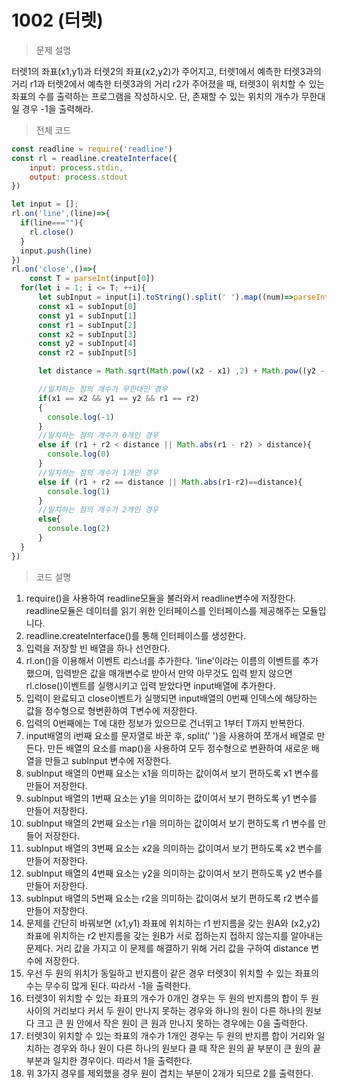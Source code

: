 # 1002 (터렛)

> 문제 설명

터렛1의 좌표(x1,y1)과 터렛2의 좌표(x2,y2)가 주어지고, 터렛1에서 예측한 터렛3과의 거리 r1과 터렛2에서 예측한 터렛3과의 거리 r2가 주어졌을 때, 터렛3이 위치할 수 있는 좌표의 수를 출력하는 프로그램을 작성하시오. 단, 존재할 수 있는 위치의 개수가 무한대일 경우 -1을 출력해라.

> 전체 코드

```node.js
const readline = require('readline')
const rl = readline.createInterface({
    input: process.stdin,
    output: process.stdout
})

let input = [];
rl.on('line',(line)=>{
  if(line===""){
    rl.close()
  }
  input.push(line)
})
rl.on('close',()=>{
    const T = parseInt(input[0])   
  for(let i = 1; i <= T; ++i){
      let subInput = input[i].toString().split(' ').map((num)=>parseInt(num))
      const x1 = subInput[0]
      const y1 = subInput[1]
      const r1 = subInput[2]
      const x2 = subInput[3]
      const y2 = subInput[4]
      const r2 = subInput[5]

      let distance = Math.sqrt(Math.pow((x2 - x1) ,2) + Math.pow((y2 - y1), 2))     

      //일치하는 점의 개수가 무한대인 경우
      if(x1 == x2 && y1 == y2 && r1 == r2)
      {
        console.log(-1)
      }
      //일치하는 점의 개수가 0개인 경우
      else if (r1 + r2 < distance || Math.abs(r1 - r2) > distance){
        console.log(0)
      }
      //일치하는 점의 개수가 1개인 경우
      else if (r1 + r2 == distance || Math.abs(r1-r2)==distance){
        console.log(1)
      }
      //일치하는 점의 개수가 2개인 경우
      else{
        console.log(2)
      }
  }
})
```

> 코드 설명

1. require()을 사용하여 readline모듈을 불러와서 readline변수에 저장한다. readline모듈은 데이터를 읽기 위한 인터페이스를 인터페이스를 제공해주는 모듈입니다.
2. readline.createInterface()를 통해 인터페이스를 생성한다.
3. 입력을 저장할 빈 배열을 하나 선언한다.
4. rl.on()을 이용해서 이벤트 리스너를 추가한다. 'line'이라는 이름의 이벤트를 추가했으며, 입력받은 값을 매개변수로 받아서 만약 아무것도 입력 받지 않으면 rl.close()이벤트를 실행시키고 입력 받았다면 input배열에 추가한다.
5. 입력이 완료되고 close이벤트가 실행되면 input배열의 0번째 인덱스에 해당하는 값을 정수형으로 형변환하여 T변수에 저장한다.
6. 입력의 0번째에는 T에 대한 정보가 있으므로 건너뛰고 1부터 T까지 반복한다.
7.  input배열의 i번째 요소를 문자열로 바꾼 후, split(' ')을 사용하여 쪼개서 배열로 만든다. 만든 배열의 요소를 map()을 사용하여 모두 정수형으로 변환하여 새로운 배열을 만들고 subInput 변수에 저장한다.
8. subInput 배열의 0번째 요소는 x1을 의미하는 값이여서 보기 편하도록 x1 변수를 만들어 저장한다.
9. subInput 배열의 1번째 요소는 y1을 의미하는 값이여서 보기 편하도록 y1 변수를 만들어 저장한다.
10. subInput 배열의 2번째 요소는 r1을 의미하는 값이여서 보기 편하도록 r1 변수를 만들어 저장한다.
11. subInput 배열의 3번째 요소는 x2을 의미하는 값이여서 보기 편하도록 x2 변수를 만들어 저장한다.
12. subInput 배열의 4번째 요소는 y2을 의미하는 값이여서 보기 편하도록 y2 변수를 만들어 저장한다.
13. subInput 배열의 5번째 요소는 r2을 의미하는 값이여서 보기 편하도록 r2 변수를 만들어 저장한다.
14. 문제를 간단히 바꿔보면 (x1,y1) 좌표에 위치하는 r1 반지름을 갖는 원A와 (x2,y2)좌표에 위치하는 r2 반지름을 갖는 원B가 서로 접하는지 접하지 않는지를 알아내는 문제다. 거리 값을 가지고 이 문제를 해결하기 위해 거리 값을 구하여 distance 변수에 저장한다.
15. 우선 두 원의 위치가 동일하고 반지름이 같은 경우 터렛3이 위치할 수 있는 좌표의 수는 무수히 많게 된다. 따라서 -1을 출력한다.
16. 터렛3이 위치할 수 있는 좌표의 개수가 0개인 경우는 두 원의 반지름의 합이 두 원 사이의 거리보다 커서 두 원이 만나지 못하는 경우와 하나의 원이 다른 하나의 원보다 크고 큰 원 안에서 작은 원이 큰 원과 만나지 못하는 경우에는 0을 출력한다.
17. 터렛3이 위치할 수 있는 좌표의 개수가 1개인 경우는 두 원의 반지름 합이 거리와 일치하는 경우와 하나 원이 다른 하나의 원보다 클 때 작은 원의 끝 부분이 큰 원의 끝부분과 일치한 경우이다. 따라서 1을 출력한다.
18. 위 3가지 경우를 제외했을 경우 원이 겹치는 부분이 2개가 되므로 2를 출력한다.